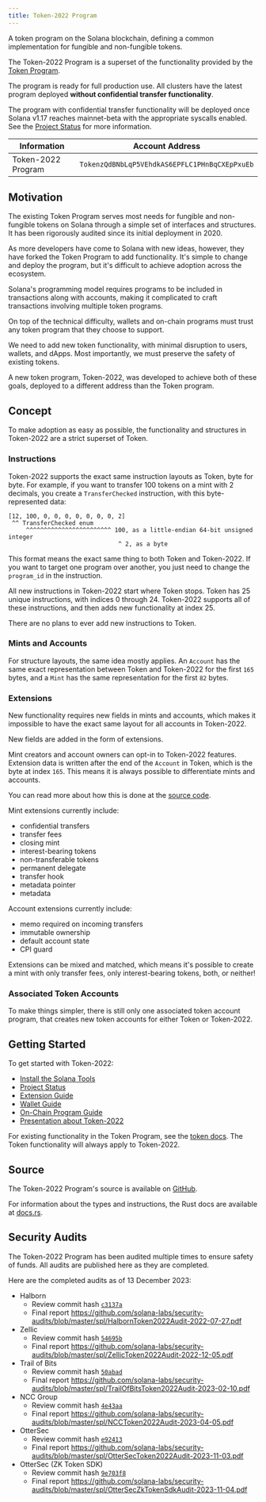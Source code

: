 ```yaml
---
title: Token-2022 Program
---
```


A token program on the Solana blockchain, defining a common implementation for
fungible and non-fungible tokens.

The Token-2022 Program is a superset of the functionality provided by the
[Token Program](token.mdx).

The program is ready for full production use. All clusters have the latest
program deployed **without confidential transfer functionality**.

The program with confidential transfer functionality will be deployed once
Solana v1.17 reaches mainnet-beta with the appropriate syscalls enabled. See the
[Project Status](token-2022/status.md) for more information.

| Information | Account Address |
| --- | --- |
| Token-2022 Program | `TokenzQdBNbLqP5VEhdkAS6EPFLC1PHnBqCXEpPxuEb` |

## Motivation

The existing Token Program serves most needs for fungible and non-fungible tokens
on Solana through a simple set of interfaces and structures. It has been rigorously
audited since its initial deployment in 2020.

As more developers have come to Solana with new ideas, however, they have forked the
Token Program to add functionality. It's simple to change and deploy the program,
but it's difficult to achieve adoption across the ecosystem.

Solana's programming model requires programs to be included in transactions
along with accounts, making it complicated to craft transactions involving
multiple token programs.

On top of the technical difficulty, wallets and on-chain programs must trust any
token program that they choose to support.

We need to add new token functionality, with minimal disruption to users, wallets,
and dApps. Most importantly, we must preserve the safety of existing tokens.

A new token program, Token-2022, was developed to achieve both of these goals,
deployed to a different address than the Token program.

## Concept

To make adoption as easy as possible, the functionality and structures in
Token-2022 are a strict superset of Token.

### Instructions

Token-2022 supports the exact same instruction layouts as Token, byte for
byte. For example, if you want to transfer 100 tokens on a mint with 2 decimals,
you create a `TransferChecked` instruction, with this byte-represented data:

```
[12, 100, 0, 0, 0, 0, 0, 0, 0, 2]
 ^^ TransferChecked enum
     ^^^^^^^^^^^^^^^^^^^^^^^^ 100, as a little-endian 64-bit unsigned integer
                               ^ 2, as a byte
```

This format means the exact same thing to both Token and Token-2022. If you want
to target one program over another, you just need to change the `program_id` in
the instruction.

All new instructions in Token-2022 start where Token stops. Token has 25 unique
instructions, with indices 0 through 24. Token-2022 supports all of these
instructions, and then adds new functionality at index 25.

There are no plans to ever add new instructions to Token.

### Mints and Accounts

For structure layouts, the same idea mostly applies. An `Account` has the same
exact representation between Token and Token-2022 for the first `165` bytes, and
a `Mint` has the same representation for the first `82` bytes.

### Extensions

New functionality requires new fields in mints and accounts, which
makes it impossible to have the exact same layout for all accounts in Token-2022.

New fields are added in the form of extensions.

Mint creators and account owners can opt-in to Token-2022 features. Extension data
is written after the end of the `Account` in Token, which is the byte at index
`165`.  This means it is always possible to differentiate mints and accounts.

You can read more about how this is done at the
[source code](https://github.com/solana-labs/solana-program-library/blob/master/token/program-2022/src/extension/mod.rs).

Mint extensions currently include:

* confidential transfers
* transfer fees
* closing mint
* interest-bearing tokens
* non-transferable tokens
* permanent delegate
* transfer hook
* metadata pointer
* metadata

Account extensions currently include:

* memo required on incoming transfers
* immutable ownership
* default account state
* CPI guard

Extensions can be mixed and matched, which means it's possible to create a mint
with only transfer fees, only interest-bearing tokens, both, or neither!

### Associated Token Accounts

To make things simpler, there is still only one associated token account
program, that creates new token accounts for either Token or Token-2022.

## Getting Started

To get started with Token-2022:

- [Install the Solana Tools](https://docs.solana.com/cli/install-solana-cli-tools)
- [Project Status](token-2022/status.md)
- [Extension Guide](token-2022/extensions.mdx)
- [Wallet Guide](token-2022/wallet.md)
- [On-Chain Program Guide](token-2022/onchain.md)
- [Presentation about Token-2022](token-2022/presentation.md)

For existing functionality in the Token Program, see the [token docs](token.mdx).
The Token functionality will always apply to Token-2022.

## Source

The Token-2022 Program's source is available on
[GitHub](https://github.com/solana-labs/solana-program-library/tree/master/token/program-2022).

For information about the types and instructions, the Rust docs are available at
[docs.rs](https://docs.rs/spl-token-2022/latest/spl_token_2022/).

## Security Audits

The Token-2022 Program has been audited multiple times to ensure safety of
funds. All audits are published here as they are completed.

Here are the completed audits as of 13 December 2023:

* Halborn
    - Review commit hash [`c3137a`](https://github.com/solana-labs/solana-program-library/tree/c3137af9dfa2cc0873cc84c4418dea88ac542965/token/program-2022)
    - Final report https://github.com/solana-labs/security-audits/blob/master/spl/HalbornToken2022Audit-2022-07-27.pdf
* Zellic
    - Review commit hash [`54695b`](https://github.com/solana-labs/solana-program-library/tree/54695b233484722458b18c0e26ebb8334f98422c/token/program-2022)
    - Final report https://github.com/solana-labs/security-audits/blob/master/spl/ZellicToken2022Audit-2022-12-05.pdf
* Trail of Bits
    - Review commit hash [`50abad`](https://github.com/solana-labs/solana-program-library/tree/50abadd819df2e406567d6eca31c213264c1c7cd/token/program-2022)
    - Final report https://github.com/solana-labs/security-audits/blob/master/spl/TrailOfBitsToken2022Audit-2023-02-10.pdf
* NCC Group
    - Review commit hash [`4e43aa`](https://github.com/solana-labs/solana/tree/4e43aa6c18e6bb4d98559f80eb004de18bc6b418/zk-token-sdk)
    - Final report https://github.com/solana-labs/security-audits/blob/master/spl/NCCToken2022Audit-2023-04-05.pdf
* OtterSec
    - Review commit hash [`e92413`](https://github.com/solana-labs/solana-program-library/tree/e924132d65ba0896249fb4983f6f97caff15721a)
    - Final report https://github.com/solana-labs/security-audits/blob/master/spl/OtterSecToken2022Audit-2023-11-03.pdf
* OtterSec (ZK Token SDK)
    - Review commit hash [`9e703f8`](https://github.com/solana-labs/solana/tree/9e703f8/zk-token-sdk)
    - Final report https://github.com/solana-labs/security-audits/blob/master/spl/OtterSecZkTokenSdkAudit-2023-11-04.pdf
